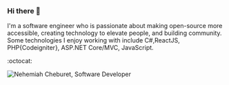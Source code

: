 ### Hi there 👋
I'm a software engineer who is passionate about making open-source more accessible, creating technology to elevate people, and building community. Some technologies I enjoy working with include C#,ReactJS, PHP{Codeigniter}, ASP.NET Core/MVC, JavaScript. 

:octocat:

<img src="https://user-images.githubusercontent.com/18127288/87233586-7c58d880-c3d1-11ea-90ae-29b8f3be3e8f.png" alt="Nehemiah Cheburet, Software Developer">



<!--
**NehemiahLimo/NehemiahLimo** is a ✨ _special_ ✨ repository because its `README.md` (this file) appears on your GitHub profile.

Here are some ideas to get you started:

- 🔭 I’m currently working on ...
- 🌱 I’m currently learning ...
- 👯 I’m looking to collaborate on ...
- 🤔 I’m looking for help with ...
- 💬 Ask me about ...
- 📫 How to reach me: ...
- 😄 Pronouns: ...
- ⚡ Fun fact: ...
-->
